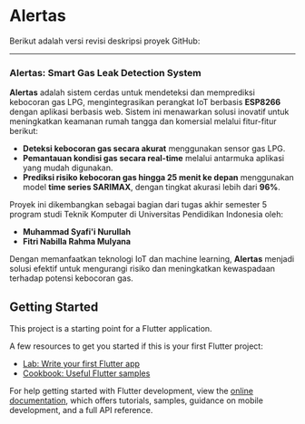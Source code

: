 # Alertas

Berikut adalah versi revisi deskripsi proyek GitHub:  

---

### Alertas: Smart Gas Leak Detection System  

**Alertas** adalah sistem cerdas untuk mendeteksi dan memprediksi kebocoran gas LPG, mengintegrasikan perangkat IoT berbasis **ESP8266** dengan aplikasi berbasis web. Sistem ini menawarkan solusi inovatif untuk meningkatkan keamanan rumah tangga dan komersial melalui fitur-fitur berikut:  
- **Deteksi kebocoran gas secara akurat** menggunakan sensor gas LPG.  
- **Pemantauan kondisi gas secara real-time** melalui antarmuka aplikasi yang mudah digunakan.  
- **Prediksi risiko kebocoran gas hingga 25 menit ke depan** menggunakan model **time series SARIMAX**, dengan tingkat akurasi lebih dari **96%**.  

Proyek ini dikembangkan sebagai bagian dari tugas akhir semester 5 program studi Teknik Komputer di Universitas Pendidikan Indonesia oleh:  
- **Muhammad Syafi'i Nurullah**  
- **Fitri Nabilla Rahma Mulyana**  

Dengan memanfaatkan teknologi IoT dan machine learning, **Alertas** menjadi solusi efektif untuk mengurangi risiko dan meningkatkan kewaspadaan terhadap potensi kebocoran gas.

## Getting Started

This project is a starting point for a Flutter application.

A few resources to get you started if this is your first Flutter project:

- [Lab: Write your first Flutter app](https://docs.flutter.dev/get-started/codelab)
- [Cookbook: Useful Flutter samples](https://docs.flutter.dev/cookbook)

For help getting started with Flutter development, view the
[online documentation](https://docs.flutter.dev/), which offers tutorials,
samples, guidance on mobile development, and a full API reference.
